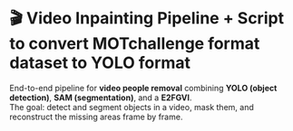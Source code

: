 # 🎬 Video Inpainting Pipeline + Script to convert MOTchallenge format dataset to YOLO format

End-to-end pipeline for **video people removal** combining **YOLO (object detection)**, **SAM (segmentation)**, and a **E2FGVI**.  
The goal: detect and segment objects in a video, mask them, and reconstruct the missing areas frame by frame.
